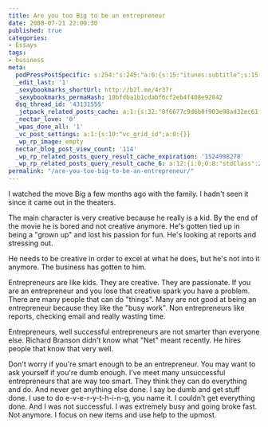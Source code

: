 ```yaml
---
title: Are you too Big to be an entrepreneur
date: 2008-07-21 22:00:30
published: true
categories:
- Essays
tags:
- business
meta:
  podPressPostSpecific: s:254:"s:245:"a:6:{s:15:"itunes:subtitle";s:15:"##PostExcerpt##";s:14:"itunes:summary";s:15:"##PostExcerpt##";s:15:"itunes:keywords";s:17:"##WordPressCats##";s:13:"itunes:author";s:10:"##Global##";s:15:"itunes:explicit";s:2:"No";s:12:"itunes:block";s:2:"No";}";";
  _edit_last: '1'
  _sexybookmarks_shortUrl: http://b2l.me/4r37r
  _sexybookmarks_permaHash: 18bfdba1b1cdabf6cf2eb4f408e92842
  dsq_thread_id: '43131555'
  _jetpack_related_posts_cache: a:1:{s:32:"8f6677c9d6b0f903e98ad32ec61f8deb";a:2:{s:7:"expires";i:1441166764;s:7:"payload";a:3:{i:0;a:1:{s:2:"id";i:1199;}i:1;a:1:{s:2:"id";i:7097;}i:2;a:1:{s:2:"id";i:51;}}}}
  _nectar_love: '0'
  _wpas_done_all: '1'
  _vc_post_settings: a:1:{s:10:"vc_grid_id";a:0:{}}
  _wp_rp_image: empty
  nectar_blog_post_view_count: '114'
  _wp_rp_related_posts_query_result_cache_expiration: '1524998278'
  _wp_rp_related_posts_query_result_cache_6: a:12:{i:0;O:8:"stdClass":2:{s:7:"post_id";s:4:"1162";s:5:"score";s:17:"67.72789003483986";}i:1;O:8:"stdClass":2:{s:7:"post_id";s:4:"2348";s:5:"score";s:17:"66.46005307774536";}i:2;O:8:"stdClass":2:{s:7:"post_id";s:3:"394";s:5:"score";s:17:"65.69182544716008";}i:3;O:8:"stdClass":2:{s:7:"post_id";s:3:"386";s:5:"score";s:17:"57.53266194950501";}i:4;O:8:"stdClass":2:{s:7:"post_id";s:3:"438";s:5:"score";s:17:"55.81776148574671";}i:5;O:8:"stdClass":2:{s:7:"post_id";s:4:"2345";s:5:"score";s:17:"49.66341627484776";}i:6;O:8:"stdClass":2:{s:7:"post_id";s:4:"1176";s:5:"score";s:18:"28.421986046910853";}i:7;O:8:"stdClass":2:{s:7:"post_id";s:3:"317";s:5:"score";s:18:"24.492643637594043";}i:8;O:8:"stdClass":2:{s:7:"post_id";s:4:"1199";s:5:"score";s:18:"24.344427693286598";}i:9;O:8:"stdClass":2:{s:7:"post_id";s:3:"310";s:5:"score";s:18:"24.202206446650514";}i:10;O:8:"stdClass":2:{s:7:"post_id";s:3:"179";s:5:"score";s:18:"21.783941723924137";}i:11;O:8:"stdClass":2:{s:7:"post_id";s:3:"410";s:5:"score";s:18:"19.578619969505194";}}
permalink: "/are-you-too-big-to-be-an-entrepreneur/"
---
```

I watched the move Big a few months ago with the family.  I hadn't seen it since it came out in the theaters.

The main character is very creative because he really is a kid.  By the end of the movie he is bored and not creative anymore.  He's gotten tied up in being a "grown up" and lost his passion for fun.  He's looking at reports and stressing out.

He needs to be creative in order to excel at what he does, but he's not into it anymore.  The business has gotten to him.

Entrepreneurs are like kids.  They are creative.  They are passionate. If you are an entrepreneur and you lose that creative spark you have a problem.  There are many people that can do "things".  Many are not good at being an entrepreneur because they like the "busy work".  Non entrepreneurs like reports, checking email and really wasting time.

Entrepreneurs, well successful entrepreneurs are not smarter than everyone else.  Richard Branson didn't know what "Net" meant recently.  He hires people that know that very well.

Don't worry if you're smart enough to be an entrepreneur.  You may want to ask yourself if you're dumb enough.  I've meet many unsuccessful entrepreneurs that are way too smart. They think they can do everything and do.  And never get anything else done.  I say be dumb and get stuff done.  I use to do e-v-e-r-y-t-h-i-n-g, you name it.  I couldn't get everything done.  And I was not successful.  I was extremely busy and going broke fast.  Not anymore.  I focus on new items and use help to the upmost.
